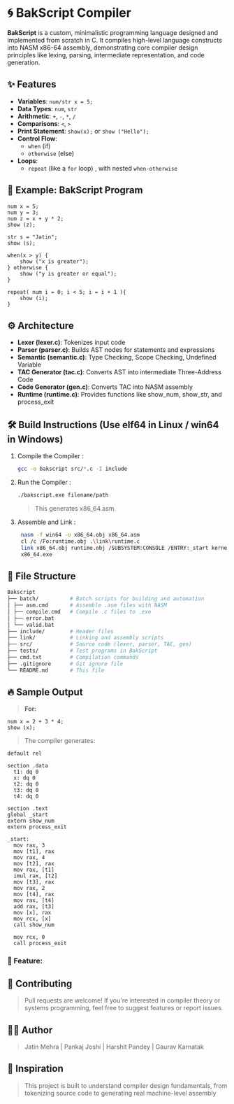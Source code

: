 # 🌀 BakScript Compiler

**BakScript** is a custom, minimalistic programming language designed and implemented from scratch in C. It compiles high-level language constructs into NASM x86-64 assembly, demonstrating core compiler design principles like lexing, parsing, intermediate representation, and code generation.

## ✨ Features

- **Variables**: `num/str x = 5;`
- **Data Types**: `num`, `str`
- **Arithmetic**: `+`, `-`, `*`, `/`
- **Comparisons**: `<`, `>`
- **Print Statement**: `show(x);` or `show ("Hello");`
- **Control Flow**:
  - `when` (if)
  - `otherwise` (else)
- **Loops**:
  - `repeat` (like a `for` loop) , with nested `when-otherwise`

## 🧠 Example: BakScript Program

```baks
num x = 5;
num y = 3;
num z = x + y * 2;
show (z);

str s = "Jatin";
show (s);

when(x > y) {
    show ("x is greater");
} otherwise {
    show ("y is greater or equal");
}

repeat( num i = 0; i < 5; i = i + 1 ){
    show (i);
}
```

## ⚙️ Architecture

- **Lexer (lexer.c)**: Tokenizes input code
- **Parser (parser.c)**: Builds AST nodes for statements and expressions
- **Semantic (semantic.c)**: Type Checking, Scope Checking, Undefined Variable
- **TAC Generator (tac.c)**: Converts AST into intermediate Three-Address Code
- **Code Generator (gen.c)**: Converts TAC into NASM assembly
- **Runtime (runtime.c)**: Provides functions like show_num, show_str, and process_exit

## 🛠️ Build Instructions (Use elf64 in Linux / win64 in Windows)

1. Compile the Compiler :
   ```bash
   gcc -o bakscript src/*.c -I include
   ```
2. Run the Compiler :

   ```bash
   ./bakscript.exe filename/path
   ```

   > This generates x86_64.asm.

3. Assemble and Link :
   ```bash
    nasm -f win64 -o x86_64.obj x86_64.asm
    cl /c /Fo:runtime.obj .\link\runtime.c
    link x86_64.obj runtime.obj /SUBSYSTEM:CONSOLE /ENTRY:_start kernel32.lib
    x86_64.exe
   ```

## 📁 File Structure

```bash
Bakscript
├── batch/          # Batch scripts for building and automation
│ ├── asm.cmd       # Assemble .asm files with NASM
│ ├── compile.cmd   # Compile .c files to .exe
│ ├── error.bat
│ └── valid.bat
├── include/        # Header files
├── link/           # Linking and assembly scripts
├── src/            # Source code (lexer, parser, TAC, gen)
├── tests/          # Test programs in BakScript
├── cmd.txt         # Compilation commands
├── .gitignore      # Git ignore file
└── README.md       # This file
```

## 🔥 Sample Output

> **For:**

```baks
num x = 2 + 3 * 4;
show (x);
```

> The compiler generates:

```x86/64 nasm code
default rel

section .data
  t1: dq 0
  x: dq 0
  t2: dq 0
  t3: dq 0
  t4: dq 0

section .text
global _start
extern show_num
extern process_exit

_start:
  mov rax, 3
  mov [t1], rax
  mov rax, 4
  mov [t2], rax
  mov rax, [t1]
  imul rax, [t2]
  mov [t3], rax
  mov rax, 2
  mov [t4], rax
  mov rax, [t4]
  add rax, [t3]
  mov [x], rax
  mov rcx, [x]
  call show_num

  mov rcx, 0
  call process_exit
```

### **📌 Feature:**

## 🤝 Contributing

> Pull requests are welcome! If you're interested in compiler theory or systems programming, feel free to suggest features or report issues.

## 🧑‍💻 Author

> Jatin Mehra | Pankaj Joshi | Harshit Pandey | Gaurav Karnatak

## 🧠 Inspiration

> This project is built to understand compiler design fundamentals, from tokenizing source code to generating real machine-level assembly

